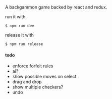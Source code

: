A backgammon game backed by react and redux.

run it with
```
$ npm run dev
```

release it with
```
$ npm run release
```

#### todo
- enforce forfeit rules
- ai?
- show possible moves on select
- drag and drop
- show multiple checkers?
- undo
